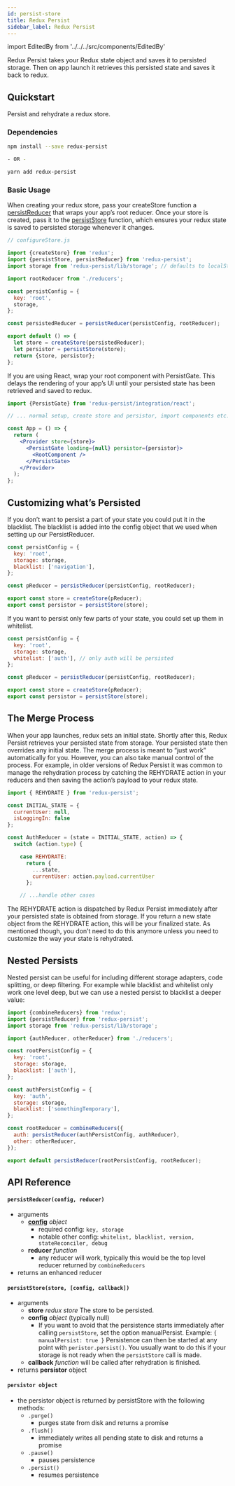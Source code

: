```yaml
---
id: persist-store
title: Redux Persist
sidebar_label: Redux Persist
---
```


import EditedBy from '../../../src/components/EditedBy'

Redux Persist takes your Redux state object and saves it to persisted storage. Then on app launch it retrieves this persisted state and saves it back to redux.

## Quickstart

Persist and rehydrate a redux store.

### Dependencies

```bash
npm install --save redux-persist

- OR -

yarn add redux-persist
```

### Basic Usage

When creating your redux store, pass your createStore function a [persistReducer](#persistreducerconfig-reducer) that wraps your app’s root reducer. Once your store is created, pass it to the [persistStore](#persiststorestore-config-callback) function, which ensures your redux state is saved to persisted storage whenever it changes.

```js
// configureStore.js

import {createStore} from 'redux';
import {persistStore, persistReducer} from 'redux-persist';
import storage from 'redux-persist/lib/storage'; // defaults to localStorage for web

import rootReducer from './reducers';

const persistConfig = {
  key: 'root',
  storage,
};

const persistedReducer = persistReducer(persistConfig, rootReducer);

export default () => {
  let store = createStore(persistedReducer);
  let persistor = persistStore(store);
  return {store, persistor};
};
```

If you are using React, wrap your root component with PersistGate. This delays the rendering of your app’s UI until your persisted state has been retrieved and saved to redux.

```jsx
import {PersistGate} from 'redux-persist/integration/react';

// ... normal setup, create store and persistor, import components etc.

const App = () => {
  return (
    <Provider store={store}>
      <PersistGate loading={null} persistor={persistor}>
        <RootComponent />
      </PersistGate>
    </Provider>
  );
};
```

## Customizing what’s Persisted

If you don’t want to persist a part of your state you could put it in the blacklist. The blacklist is added into the config object that we used when setting up our PersistReducer.

```js
const persistConfig = {
  key: 'root',
  storage: storage,
  blacklist: ['navigation'],
};

const pReducer = persistReducer(persistConfig, rootReducer);

export const store = createStore(pReducer);
export const persistor = persistStore(store);
```

If you want to persist only few parts of your state, you could set up them in whitelist.

```js
const persistConfig = {
  key: 'root',
  storage: storage,
  whitelist: ['auth'], // only auth will be persisted
};

const pReducer = persistReducer(persistConfig, rootReducer);

export const store = createStore(pReducer);
export const persistor = persistStore(store);
```

## The Merge Process

When your app launches, redux sets an initial state. Shortly after this, Redux Persist retrieves your persisted state from storage. Your persisted state then overrides any initial state. The merge process is meant to “just work” automatically for you. However, you can also take manual control of the process. For example, in older versions of Redux Persist it was common to manage the rehydration process by catching the REHYDRATE action in your reducers and then saving the action’s payload to your redux state.

```js
import { REHYDRATE } from 'redux-persist';

const INITIAL_STATE = {
  currentUser: null,
  isLoggingIn: false
};

const AuthReducer = (state = INITIAL_STATE, action) => {
  switch (action.type) {

    case REHYDRATE:
      return {
        ...state,
        currentUser: action.payload.currentUser
      };

    // ...handle other cases
```

The REHYDRATE action is dispatched by Redux Persist immediately after your persisted state is obtained from storage. If you return a new state object from the REHYDRATE action, this will be your finalized state. As mentioned though, you don’t need to do this anymore unless you need to customize the way your state is rehydrated.

## Nested Persists

Nested persist can be useful for including different storage adapters, code splitting, or deep filtering. For example while blacklist and whitelist only work one level deep, but we can use a nested persist to blacklist a deeper value:

```js
import {combineReducers} from 'redux';
import {persistReducer} from 'redux-persist';
import storage from 'redux-persist/lib/storage';

import {authReducer, otherReducer} from './reducers';

const rootPersistConfig = {
  key: 'root',
  storage: storage,
  blacklist: ['auth'],
};

const authPersistConfig = {
  key: 'auth',
  storage: storage,
  blacklist: ['somethingTemporary'],
};

const rootReducer = combineReducers({
  auth: persistReducer(authPersistConfig, authReducer),
  other: otherReducer,
});

export default persistReducer(rootPersistConfig, rootReducer);
```

## API Reference

#### `persistReducer(config, reducer)`

- arguments
  - [**config**](https://github.com/rt2zz/redux-persist/blob/master/src/types.js#L13-L27) _object_
    - required config: `key, storage`
    - notable other config: `whitelist, blacklist, version, stateReconciler, debug`
  - **reducer** _function_
    - any reducer will work, typically this would be the top level reducer returned by `combineReducers`
- returns an enhanced reducer

#### `persistStore(store, [config, callback])`

- arguments
  - **store** _redux store_ The store to be persisted.
  - **config** _object_ (typically null)
    - If you want to avoid that the persistence starts immediately after calling `persistStore`, set the option manualPersist. Example: `{ manualPersist: true }` Persistence can then be started at any point with `peristor.persist()`. You usually want to do this if your storage is not ready when the `persistStore` call is made.
  - **callback** _function_ will be called after rehydration is finished.
- returns **persistor** object

#### `persistor object`

- the persistor object is returned by persistStore with the following methods:
  - `.purge()`
    - purges state from disk and returns a promise
  - `.flush()`
    - immediately writes all pending state to disk and returns a promise
  - `.pause()`
    - pauses persistence
  - `.persist()`
    - resumes persistence

<EditedBy name="Tessy Thomas" date="07/05/2020" />

